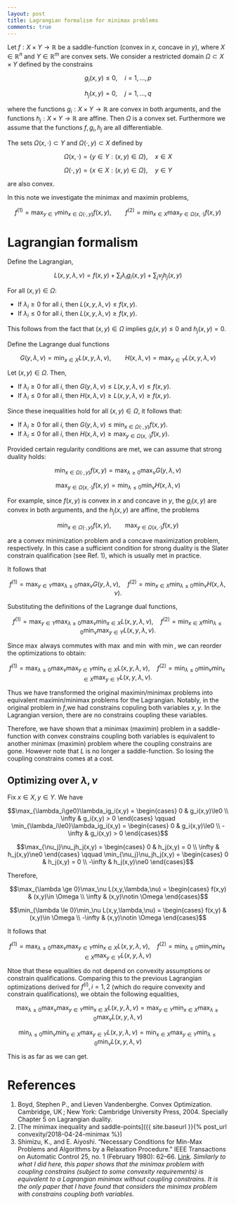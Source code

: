 ```yaml
---
layout: post
title: Lagrangian formalism for minimax problems
comments: true
---
```


Let $f:X\times Y\rightarrow\mathbb R$ be a saddle-function (convex in $x$, concave in $y$), where $X\in\mathbb R^n$ and $Y\in\mathbb R^m$ are convex sets. We consider a restricted domain $\Omega \subset X\times Y$ defined by the constrains

$$g_i(x,y) \le 0, \quad i= 1,\dots,p$$

$$h_j(x,y) = 0, \quad j= 1,\dots,q$$

where the functions $g_i:X\times Y\rightarrow\mathbb R$ are convex in both arguments, and the functions $h_j:X\times Y\rightarrow\mathbb R$ are affine. Then $\Omega$ is a convex set. Furthermore we assume that the functions $f,g_i,h_j$ are all differentiable.

The sets $\Omega(x,\cdot)\subset Y$ and $\Omega(\cdot,y)\subset X$ defined by

$$\Omega(x,\cdot)=\{y \in Y : (x,y) \in \Omega\},\quad x\in X$$

$$\Omega(\cdot,y)=\{x \in X : (x,y) \in \Omega\},\quad y\in Y$$

are also convex.

In this note we investigate the minimax and maximin problems,

$$f^{(1)} = \max_{y\in Y}\min_{x\in\Omega(\cdot,y)} f(x,y),\qquad
  f^{(2)} = \min_{x\in X}\max_{y\in\Omega(x,\cdot)} f(x,y)$$

# Lagrangian formalism

Define the Lagrangian,

$$L(x,y,\lambda,\nu) = f(x,y) + \sum_i\lambda_i g_i(x,y) + \sum_j\nu_j h_j(x,y)$$

For all $(x,y)\in\Omega$:

* If $\lambda_i\ge0$ for all $i$, then $L(x,y,\lambda,\nu) \le f(x,y)$.
* If $\lambda_i\le0$ for all $i$, then $L(x,y,\lambda,\nu) \ge f(x,y)$.

This follows from the fact that $(x,y)\in\Omega$ implies $g_i(x,y)\le0$ and $h_j(x,y)=0$.

Define the Lagrange dual functions

$$G(y,\lambda,\nu) = \min_{x\in X} L(x,y,\lambda,\nu), \qquad
  H(x,\lambda,\nu) = \max_{y\in Y} L(x,y,\lambda,\nu)$$

Let $(x,y)\in\Omega$. Then,

* If $\lambda_i\ge0$ for all $i$, then $G(y,\lambda,\nu) \le L(x,y,\lambda,\nu) \le f(x,y)$.
* If $\lambda_i\le0$ for all $i$, then $H(x,\lambda,\nu) \ge L(x,y,\lambda,\nu) \ge f(x,y)$.

Since these inequalities hold for all $(x,y)\in\Omega$, it follows that:

* If $\lambda_i\ge0$ for all $i$, then $G(y,\lambda,\nu) \le \min_{x\in\Omega(\cdot,y)} f(x,y)$.
* If $\lambda_i\le0$ for all $i$, then $H(x,\lambda,\nu) \ge \max_{y\in\Omega(x,\cdot)} f(x,y)$.

Provided certain regularity conditions are met, we can assume that strong duality holds:

$$\min_{x\in\Omega(\cdot,y)} f(x,y) = \max_{\lambda \ge 0}\max_\nu G(y,\lambda,\nu)$$

$$\max_{y\in\Omega(x,\cdot)} f(x,y) = \min_{\lambda \le 0}\min_\nu H(x,\lambda,\nu)$$

For example, since $f(x,y)$ is convex in $x$ and concave in $y$, the $g_i(x,y)$ are convex in both arguments, and the $h_j(x,y)$ are affine, the problems

$$\min_{x\in\Omega(\cdot,y)} f(x,y),\qquad \max_{y\in\Omega(x,\cdot)} f(x,y)$$

are a convex minimization problem and a concave maximization problem, respectively. In this case a sufficient condition for strong duality is the Slater constrain qualification (see Ref. 1), which is usually met in practice.

It follows that

$$f^{(1)} = \max_{y\in Y}\max_{\lambda \ge 0} \max_\nu G(y,\lambda,\nu),\quad
  f^{(2)} = \min_{x\in X}\min_{\lambda \le 0} \min_\nu H(x,\lambda,\nu).$$

Substituting the definitions of the Lagrange dual functions,

$$f^{(1)} = \max_{y\in Y}\max_{\lambda \ge 0}\max_\nu\min_{x\in X} L(x,y,\lambda,\nu),\quad
  f^{(2)} = \min_{x\in X}\min_{\lambda \le 0}\min_\nu\max_{y\in Y} L(x,y,\lambda,\nu).$$

Since $\max$ always commutes with $\max$ and $\min$ with $\min$, we can reorder the optimizations to obtain:

$$f^{(1)} = \max_{\lambda \ge 0}\max_\nu\max_{y\in Y}\min_{x\in X} L(x,y,\lambda,\nu),\quad
  f^{(2)} = \min_{\lambda \le 0}\min_\nu\min_{x\in X}\max_{y\in Y} L(x,y,\lambda,\nu).$$

Thus we have transformed the original maximin/minimax problems into equivalent maximin/minimax problems for the Lagrangian. Notably, in the original problem in $f$,we had constrains copuling both variables $x,y$. In the Lagrangian version, there are no constrains coupling these variables.

Therefore, we have shown that a minimax (maximin) problem in a saddle-function with convex constrains coupling both variables is equivalent to another minimax (maximin) problem where the coupling constrains are gone. However note that $L$ is no longer a saddle-function. So losing the coupling constrains comes at a cost.

## Optimizing over $\lambda,\nu$

Fix $x\in X,y\in Y$. We have

$$\max_{\lambda_i\ge0}\lambda_ig_i(x,y) = \begin{cases}
  0       & g_i(x,y)\le0 \\
  \infty  & g_i(x,y) > 0
\end{cases}
\qquad
\min_{\lambda_i\le0}\lambda_ig_i(x,y) = \begin{cases}
  0       & g_i(x,y)\le0 \\
  -\infty & g_i(x,y) > 0
\end{cases}$$

$$\max_{\nu_j}\nu_jh_j(x,y) = \begin{cases}
  0       & h_j(x,y) = 0 \\
  \infty  & h_j(x,y)\ne0
\end{cases}
\qquad
\min_{\nu_j}\nu_jh_j(x,y) = \begin{cases}
  0       & h_j(x,y) = 0 \\
  -\infty & h_j(x,y)\ne0
\end{cases}$$

Therefore,

$$\max_{\lambda \ge 0}\max_\nu L(x,y,\lambda,\nu) =
\begin{cases}
  f(x,y)  & (x,y)\in    \Omega \\
  \infty  & (x,y)\notin \Omega
\end{cases}$$

$$\min_{\lambda \le 0}\min_\nu L(x,y,\lambda,\nu) =
\begin{cases}
  f(x,y)  & (x,y)\in    \Omega \\
  -\infty & (x,y)\notin \Omega
\end{cases}$$

It follows that

$$f^{(1)}=\max_{\lambda \ge 0}\max_\nu\max_{y\in Y}\min_{x\in X} L(x,y,\lambda,\nu)
, \quad
  f^{(2)}=\min_{\lambda \le 0}\min_\nu\min_{x\in X}\max_{y\in Y} L(x,y,\lambda,\nu)$$

Ntoe that these equalities do not depend on convexity assumptions or constrain qualifications. Comparing this to the previous Lagrangian optimizations derived for $f^{(i)},i=1,2$ (which do require convexity and constrain qualifications), we obtain the following equalities,

$$\max_{\lambda \ge 0}\max_\nu\max_{y\in Y}\min_{x\in X} L(x,y,\lambda,\nu)
= \max_{y\in Y}\min_{x\in X}\max_{\lambda \ge 0}\max_\nu L(x,y,\lambda,\nu)$$

$$\min_{\lambda \le 0}\min_\nu\min_{x\in X}\max_{y\in Y} L(x,y,\lambda,\nu)
= \min_{x\in X}\max_{y\in Y}\min_{\lambda \le 0}\min_\nu L(x,y,\lambda,\nu)$$

This is as far as we can get.

# References

1. Boyd, Stephen P., and Lieven Vandenberghe. Convex Optimization. Cambridge, UK ; New York: Cambridge University Press, 2004. Specially Chapter 5 on Lagrangian duality.
2. [The minimax inequality and saddle-points]({{ site.baseurl }}{% post_url convexity/2018-04-24-minimax %})
3. Shimizu, K., and E. Aiyoshi. “Necessary Conditions for Min-Max Problems and Algorithms by a Relaxation Procedure.” IEEE Transactions on Automatic Control 25, no. 1 (February 1980): 62–66. [Link](https://doi.org/10.1109/TAC.1980.1102226). _Similarly to what I did here, this paper shows that the minimax problem with coupling constrains (subject to some convexity requirements) is equivalent to a Lagrangian minimax without coupling constrains. It is the only paper that I have found that considers the minimax problem with constrains coupling both variables._
